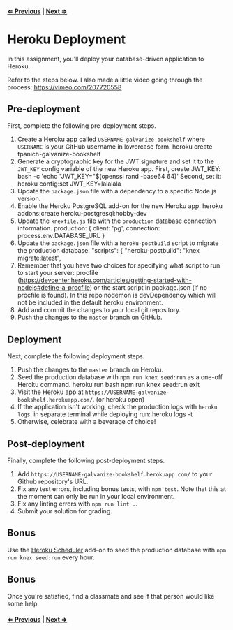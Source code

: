 #### [⇐ Previous](5_user_authorization.md) | [Next ⇒](README.md)

# Heroku Deployment

In this assignment, you'll deploy your database-driven application to Heroku.

Refer to the steps below. I also made a little video going through the process:
https://vimeo.com/207720558

## Pre-deployment

First, complete the following pre-deployment steps.
1. Create a Heroku app called `USERNAME-galvanize-bookshelf` where `USERNAME` is your GitHub username in lowercase form.
heroku create tpanich-galvanize-bookshelf
1. Generate a cryptographic key for the JWT signature and set it to the `JWT_KEY` config variable of the new Heroku app.
First, create JWT_KEY:
bash -c 'echo "JWT_KEY="$(openssl rand -base64 64)'
Second, set it:
heroku config:set JWT_KEY=lalalala
1. Update the `package.json` file with a dependency to a specific Node.js version.
1. Enable the Heroku PostgreSQL add-on for the new Heroku app.
heroku addons:create heroku-postgresql:hobby-dev
1. Update the `knexfile.js` file with the `production` database connection information.
production: {
  client: 'pg',
  connection: process.env.DATABASE_URL
}
1. Update the `package.json` file with a `heroku-postbuild` script to migrate the production database.
"scripts": {
  "heroku-postbuild": "knex migrate:latest",
1. Remember that you have two choices for specifying what script to run to start your server: procfile (https://devcenter.heroku.com/articles/getting-started-with-nodejs#define-a-procfile) or the start script in package.json (if no procfile is found). In this repo nodemon is devDependency which will not be included in the default heroku environment.
1. Add and commit the changes to your local git repository.
1. Push the changes to the `master` branch on GitHub.

## Deployment

Next, complete the following deployment steps.

1. Push the changes to the `master` branch on Heroku.
1. Seed the production database with `npm run knex seed:run` as a one-off Heroku command.
heroku run bash
npm run knex seed:run
exit
1. Visit the Heroku app at `https://USERNAME-galvanize-bookshelf.herokuapp.com/`. (or heroku open)
1. If the application isn't working, check the production logs with `heroku logs`.
in separate terminal while deploying run:
 heroku logs -t
1. Otherwise, celebrate with a beverage of choice!

## Post-deployment

Finally, complete the following post-deployment steps.

1. Add `https://USERNAME-galvanize-bookshelf.herokuapp.com/` to your Github repository's URL.
1. Fix any test errors, including bonus tests, with `npm test`. Note that this at the moment can only be run in your local environment.
1. Fix any linting errors with `npm run lint .`.
1. Submit your solution for grading.

## Bonus

Use the [Heroku Scheduler](https://devcenter.heroku.com/articles/scheduler) add-on to seed the production database with `npm run knex seed:run` every hour.

## Bonus

Once you're satisfied, find a classmate and see if that person would like some help.

#### [⇐ Previous](5_user_authorization.md) | [Next ⇒](README.md)
